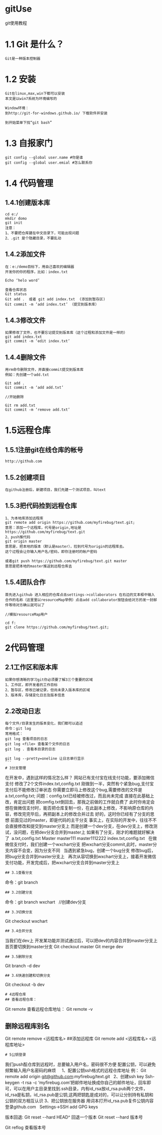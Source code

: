 # gitUse
git使用教程
# 1.1 Git 是什么？
```
Git是一种版本控制器
```
# 1.2 安装
```
Git在linux,max,win下都可以安装
本文是以win7系统为环境编写的

Window环境：
到http://git-for-windows.github.io/ 下载软件并安装

到开始菜单下找“git bash”
```
# 1.3	自报家门
```
git config --global user.name #你是谁
git config --global user.emial #怎么联系你
```
# 1.4 代码管理
## 1.4.1创建版本库
```git
cd e:/
mkdir domo
git init
注意：
1、不要把仓库建在中文目录下，可能出现问题
2、.git 是个隐藏目录，不要乱动
```
## 1.4.2添加文件
```
在：e:/demo目标下，用自己喜欢的编辑器
开发你的你的程序，比如：index.txt

Echo ‘helo word’

查看仓库状态
Git status
Git add .  或者 git add index.txt  (添加到暂存区)
Git commit -m ‘add index.txt’ （提交到版本库）
```
## 1.4.3修改文件
```
如果修改了文件，也不要忘记提交到版本库（这个过程和添加文件是一样的）
git add index.txt
git commit -m ‘edit index.txt’
```
## 1.4.4删除文件
```
用rm命令删除文件，并直接commit提交到版本库
例如：先创建一个add.txt

Git add .
Git commit -m ‘add add.txt’

//开始删除

Git rm add.txt
Git commit -m ‘remove add.txt’
```
# 1.5远程仓库
## 1.5.1注册git在线仓库的帐号
```
http://github.com
```
## 1.5.2创建项目
```
在github注册后，新建项目，我们先建一个测试项目，叫text
```
## 1.5.3把代码捡到远程仓库
```
1、为本地库添加远程库
git remote add origin https://github.com/myfirebug/text.git;
意思：添加一个远程库，代号是origin,地址是https://github.com/myfirebug/text.git 
2、push推代码
git origin master
意思是，把本地的版本（默认是master），捡到代号为origin的远程库去。
这个过程会让你输入用户名/密码，即你注册时的帐户密码

或者git push https://github.com/myfirebug/text.git master
意思是把本地的master推送到远程仓库去
```
## 1.5.4团队合作
```
首先进入github 进入相应的仓库点击settings->collaborators 在右边的文本框中输入合作的名称（这里里以resourceMap举例）点击add collaborator按钮会给对方的发一封邮件等待对方确认就可以了

//模拟resourceMap用户

cd f:
git clone https://github.com/myfirebug/text.git;
```
# 2代码管理
## 2.1工作区和版本库
```
如果你想清晰的学习git你必须要了解3三个重要的区域
1、工作区，即开发者的工作目标
2、暂存区，修改已被记录，但尚未录入版本库的区域
3、版本库，存储变化日志及版本信息
```
## 2.2改动日志
```
每个文件/目录发生的版本变化，我们都可以追述
命令：git log
常用格式：
git log 查看项目的日志
git log <file> 查看某个文件的日志
git log . 查看本目录的日志

git log --pretty=oneline 让日志单行显示
``` 
# 3分支管理

```
在开发中，遇到这样的情况怎么样？
网站已有支付宝在线支付功能，要添加微信支付
修改了2个文件index.txt,config.txt
刚做到一半，突然有个紧急bug,支付宝支付后不能修改订单状态
你需要立即马上修改这个bug,需要修改的文件是a.txt,config.txt;
问题：config.txt已经被修改过，而且尚未完成
直接在此基础上改，肯定出问题
把comfig.txt倒回去，那我之前做的工作就白费了
此时你肯定会想在做微信支付时，能否把仓库复制一份，在此副本上修改，不影响原仓库的内容，修改完完毕后，再把副本上的修改合并过去
好的，这时你已经有了分支的思想
前面见过的master，即是代码的主干分支
事实上，在实际的开发中，往往不不会直接修改和提交到master分支上
而是创建一个dev分支，在dev分支上，修改测试，没问题，在把dev分支合并到master上
如果有了分支，刚才的难题就好解决了
 a.txt,config.txt
Master 							master111 					master1112222
index.txt,config.txt
 
在做微信支付时，我们创建一个wxchart分支
把wxchart分支commit,此时，master分支内容不会变，因为分支不同
 
当遇到紧急bug，创建一个bug分支
修改bug后，把bug分支合并到master分支上
 
再次从容切换到wxchart分支上，接着开发微信支付功能，开发完成后，把wxchart分支合并到master分支上
``` 
## 3.1查看分支
```
命令：git branch
```
## 3.2创建分支
```
命令：git branch wxchart   //创建dev分支
```
## 3.3切换分支
```
Git checkout wxchart 
```
## 3.4合并分支
```
当我们在dev上 开发某功能并测试通过后，可以把dev的内容合并到master分支上
首页要切换到master分支
Git checkout master
Git merge dev
``` 
## 3.5删除分支
```
Git branch -d dev
```
## 3.6快速创建和切换分支
```
Git checkout -b dev
```
# 4远程仓库
## 查看远程仓库：
```
Git remote
查看远程仓库地址：
Git remote -v
 
## 删除远程库别名
Git remote remove <远程库名>
##添加远程库
Git remote add <远程库名> <远程库地址>
```
# 5公钥登录
```
我们push酝仓库到远程时，总要输入用户名，密码很不方便
配置公钥，可以避免频繁输入用户名密码的麻烦
 
 
1、配置公钥ssh格式的远程仓库地址
例：
Git remote add origin git@github.com:myfirebug/text.git
 
2、创建ssh key
Ssh-keygen -t rsa -c ‘myfirebug.com’把邮件地址换成你自己的邮件地址，回车即可，可以在用户主目录里找到.ssh目录，内有id_rsa放id_rsa.pub两个文件，id_rsa是私钥，id_rsa.pub是公钥,这两把钥匙是成对的，可以让分别持有私钥和公钥的双方相互认识
3、把公钥放在服务器
用词本打开id_rsa.pub复件公钥内容
登录github.com
 
Settings->SSH add GPG keys 
 

版本回退:
Git reset --hard HEAD^ 回退一个版本
Git reset --hard 版本号

Git reflog  查看版本号
```
